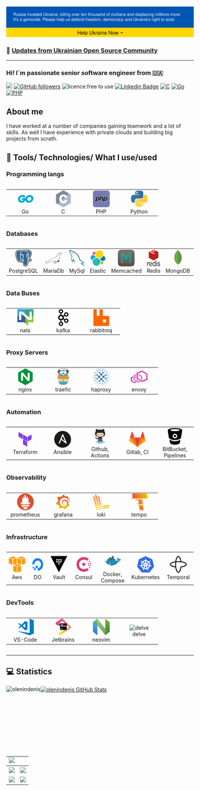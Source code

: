 [![Stand With Ukraine](https://raw.githubusercontent.com/vshymanskyy/StandWithUkraine/main/banner2-direct.svg)](https://vshymanskyy.github.io/StandWithUkraine/)

### 📢 [Updates from Ukrainian Open Source Community](https://github.com/vshymanskyy/StandWithUkraine/blob/main/docs/CommunityUpdates.md)
<hr>

<h3>Hi! I`m passionate senior software engineer from 🇺🇦</h3>

![](https://visitor-badge.glitch.me/badge?page_id=github.com/olenindenis) [![GitHub followers](https://img.shields.io/github/followers/olenindenis?label=Follow&style=social)](https://github.com/olenindenis/?tab=follow)  ![licence:free to use](https://img.shields.io/badge/licence-free--to--use-blue) [![Linkedin Badge](https://img.shields.io/badge/-olenindenis-blue?style=flat&logo=Linkedin&logoColor=white&link=https://www.linkedin.com/in/denis-olenin-b66ab082/)](https://www.linkedin.com/in/denis-olenin-b66ab082/)
[![C](https://img.shields.io/badge/c-%2300599C.svg?style=for-the-badge&logo=c&logoColor=white)](https://www.learn-c.org/)
[![Go](https://img.shields.io/badge/go-%2300ADD8.svg?style=for-the-badge&logo=go&logoColor=white)](https://go.dev/)
[![PHP](https://img.shields.io/badge/php-%23777BB4.svg?style=for-the-badge&logo=php&logoColor=white)](https://www.php.net/)

## About me

I have worked at a number of companies gaining teamwork and a lot of skills.
As well I have experience with private clouds and building big projects from scrath.

<h2>🚀 Tools/ Technologies/ What I use/used</h2>

<h3>Programming langs</h2>

<div style="display: flex; align-items: flex-start; align: center;">
  <table align="center">
    <tr>
        <td align="center"  width="88">
          <img src="images/svgicons/go-svgrepo-com.svg" alt="go" width="45" height="45" />
          <br>Go
        </td>
        <td align="center" width="88">
          <img src="images/svgicons/open-std_c-icon.svg" alt="c" width="45" height="45" />
          <br>C
        </td>
        <td align="center" width="88">
          <img src="images/svgicons/php-svgrepo-com.svg" alt="php" width="45" height="45" />
          <br>PHP
        </td>
        <td align="center" width="88">
          <img src="images/svgicons/python-icon.svg" alt="python" width="45" height="45" />
          <br>Python
        </td>
    </tr>
  </table>
</div>

<h3>Databases</h2>

<div style="display: flex; align-items: flex-start; align: center">
  <table align="center">
    <tr>
        <td align="center"  width="88">
          <img src="images/svgicons/postgresql-svgrepo-com.svg" alt="PostgreSQL" width="45" height="45" />
          <br>PostgreSQL
        </td>
        <td align="center" width="88">
          <img src="images/svgicons/mariadb-icon.svg" alt="MariaDb" width="45" height="45" />
          <br>MariaDb
        </td>
        <td align="center" width="88">
          <img src="images/svgicons/mysql-icon.svg" alt="mysql" width="45" height="45" />
          <br>MySql
        </td>
        <td align="center" width="88">
          <img src="images/svgicons/elastic-icon.svg" alt="Elastic" width="45" height="45" />
          <br>Elastic
        </td>
        <td align="center" width="88">
          <img src="images/svgicons/memcached-icon.svg" alt="Memcached" width="45" height="45" />
          <br>Memcached
        </td>
        <td align="center" width="88">
          <img src="images/svgicons/redis-original-wordmark.svg" alt="redis" width="45" height="45" />
          <br>Redis
        </td>
        <td align="center" width="88">
          <img src="images/svgicons/mongodb-icon.svg" alt="mongodb" width="45" height="45" />
          <br>MongoDB
        </td>
        <td align="center" width="88">
          <img src="images/svgicons/dragonfly-vector-1-svgrepo-com.svg" alt="dragonflydb" width="45" height="45" />
          <br>DragonflyDB
        </td>
        <td align="center" width="88">
          <img src="images/svgicons/etcd-svgrepo-com.svg" alt="etcd" width="45" height="45" />
          <br>etcd
        </td>
    </tr>
  </table>
</div>

<h3>Data Buses</h2>

<div style="display: flex; align-items: flex-start; align: center">
  <table align="center">
    <tr>
        <td align="center"  width="88">
          <img src="images/svgicons/natsio-icon.svg" alt="nats" width="45" height="45" />
          <br>nats
        </td>
        <td align="center" width="88">
          <img src="images/svgicons/apache_kafka-icon.svg" alt="kafka" width="45" height="45" />
          <br>kafka
        </td>
        <td align="center" width="88">
          <img src="images/svgicons/rabbitmq-icon.svg" alt="rabbitmq" width="45" height="45" />
          <br>rabbitmq
        </td>
    </tr>
  </table>
</div>

<h3>Proxy Servers</h2>

<div style="display: flex; align-items: flex-start; align: center">
  <table align="center">
    <tr>
        <td align="center"  width="88">
          <img src="images/svgicons/nginx-icon.svg" alt="nginx" width="45" height="45" />
          <br>nginx
        </td>
        <td align="center" width="88">
          <img src="images/svgicons/traefikio-icon.svg" alt="traefic" width="45" height="45" />
          <br>traefic
        </td>
        <td align="center" width="88">
          <img src="images/svgicons/haproxy-icon.svg" alt="haproxy" width="45" height="45" />
          <br>haproxy
        </td>
        <td align="center" width="88">
          <img src="images/svgicons/envoyproxyio-icon.svg" alt="envoy" width="45" height="45" />
          <br>envoy
        </td>
    </tr>
  </table>
</div>

<h3>Automation</h2>

<div style="display: flex; align-items: flex-start; align: center">
  <table align="center">
    <tr>
        <td align="center"  width="88">
          <img src="images/svgicons/terraform-svgrepo-com.svg" alt="Terraform" width="45" height="45" />
          <br>Terraform
        </td>
        <td align="center" width="88">
          <img src="images/svgicons/ansible-icon.svg" alt="Ansible" width="45" height="45" />
          <br>Ansible
        </td>
        <td align="center" width="88">
          <img src="images/svgicons/github-icon.svg" alt="Github" width="45" height="45" />
          <br>Github, Actions
        </td>
        <td align="center" width="88">
          <img src="images/svgicons/gitlab-icon.svg" alt="Gitlab" width="45" height="45" />
          <br>Gitlab, CI
        </td>
        <td align="center" width="88">
          <img src="images/svgicons/bitbucket-icon.svg" alt="BitBucket" width="45" height="45" />
          <br>BitBucket, Pipelines
        </td>
    </tr>
  </table>
</div>

<h3>Observability</h2>

<div style="display: flex; align-items: flex-start; align: center">
  <table align="center">
    <tr>
        <td align="center"  width="88">
          <img src="images/svgicons/prometheusio-icon.svg" alt="prometheusio" width="45" height="45" />
          <br>prometheus
        </td>
        <td align="center" width="88">
          <img src="images/svgicons/grafana-svgrepo-com.svg" alt="grafana" width="45" height="45" />
          <br>grafana
        </td>
        <td align="center" width="88">
          <img src="images/svgicons/loki_icon.svg" alt="loki" width="45" height="45" />
          <br>loki
        </td>
        <td align="center" width="88">
          <img src="images/svgicons/grafana-tempo.svg" alt="tempo" width="45" height="45" />
          <br>tempo
        </td>
    </tr>
  </table>
</div>

<h3>Infrastructure</h2>

<div style="display: flex; align-items: flex-start; align: center">
  <table align="center">
    <tr>
        <td align="center"  width="88">
          <img src="images/svgicons/amazon_aws-icon.svg" alt="Aws" width="50" height="45" />
          <br>Aws
        </td>
        <td align="center" width="88">
          <img src="images/svgicons/digitalocean-svgrepo-com.svg" alt="DO" width="50" height="45" />
          <br>DO
        </td>
        <td align="center" width="88">
          <img src="images/svgicons/vault-svgrepo-com.svg" alt="Vault" width="45" height="45" />
          <br>Vault
        </td>
        <td align="center" width="88">
          <img src="images/svgicons/consul-svgrepo-com.svg" alt="Consul" width="45" height="45" />
          <br>Consul
        </td>
        <td align="center" width="88">
          <img src="images/svgicons/docker-icon.svg" alt="Docker" width="45" height="45" />
          <br>Docker, Compose
        </td>
        <td align="center" width="88">
          <img src="images/svgicons/kubernetes-icon.svg" alt="Kubernetes" width="45" height="45" />
          <br>Kubernetes
        </td>
        <td align="center" width="88">
          <img src="images/svgicons/temporalio.svg" alt="Temporal" width="45" height="45" />
          <br>Temporal
        </td>
    </tr>
  </table>
</div>

<h3>DevTools</h2>

<div style="display: flex; align-items: flex-start; align: center">
  <table align="center">
    <tr>
        <td align="center"  width="88">
          <img src="images/svgicons/visualstudio_code-icon.svg" alt="VS-Code" width="45" height="45" />
          <br>VS-Code
        </td>
        <td align="center" width="88">
          <img src="images/svgicons/jetbrains-icon.svg" alt="Jetbrains" width="45" height="45" />
          <br>Jetbrains
        </td>
        <td align="center" width="88">
          <img src="images/svgicons/neovim-mark.svg" alt="neovim" width="45" height="45" />
          <br>neovim
        </td>
        <td align="center" width="88">
          <img src="https://github.com/go-delve/delve/blob/master/assets/delve_icon.png" alt="delve" width="45" height="45" />
          <br>delve
        </td>
    </tr>
  </table>
</div>

---
## 💻 Statistics

<!-- [<img align="center" src="https://github-readme-streak-stats.herokuapp.com/?user=olenindenis&theme=cobalt" alt="olenindenis" />](https://github-readme-streak-stats.herokuapp.com/?user=olenindenis) -->
[<img align="center" src="https://bad-apple-github-readme.vercel.app/api?username=olenindenis&show_icons=true&line_height=27&count_private=true&theme=cobalt" height="175" alt="olenindenis GitHub Stats" />](https://github.com/olenindenis/olenindenis)
[<img align="left" src="https://github-readme-stats.vercel.app/api/top-langs?username=olenindenis&theme=cobalt&show_icons=true&locale=en&layout=compact" height="175" alt="olenindenis" />](https://github-readme-stats.vercel.app/api/top-langs?username=olenindenis)

<div style="display: flex; align-items: flex-start; align: center; width:100%;">
  <table align="center">
    <tbody>
      <tr>
        <td colspan="2">
          <a href="https://github-profile-summary-cards.vercel.app/api/cards/profile-details?username=olenindenis">
            <img width="715" src="https://github-profile-summary-cards.vercel.app/api/cards/profile-details?username=olenindenis&theme=cobalt"/>
          </a>
        </td>
      </tr>
      <tr>
        <th>
          <a href="https://github-profile-summary-cards.vercel.app/api/cards/repos-per-language?username=olenindenis">
            <img src="https://github-profile-summary-cards.vercel.app/api/cards/repos-per-language?username=olenindenis&theme=cobalt"/>
          </a>
        </th>
        <th>
          <a href="https://github-profile-summary-cards.vercel.app/api/cards/most-commit-language?username=olenindenis&">
            <img src="https://github-profile-summary-cards.vercel.app/api/cards/most-commit-language?username=olenindenis&theme=cobalt"/>
          </a>
        </th>
      </tr>
      <tr>
        <td>
          <a href="https://github-profile-summary-cards.vercel.app/api/cards/stats?username=olenindenis">
            <img src="https://github-profile-summary-cards.vercel.app/api/cards/stats?username=olenindenis&theme=cobalt"/>
          </a>
        </td>
        <td>
          <a href="https://github-profile-summary-cards.vercel.app/api/cards/productive-time?username=olenindenis">
            <img src="https://github-profile-summary-cards.vercel.app/api/cards/productive-time?username=olenindenis&theme=cobalt"/>
          </a>
        </td>
      </tr>
    </tbody>
  </table>
</div>